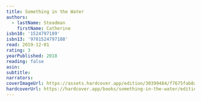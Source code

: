 ```yaml
---
title: Something in the Water
authors:
  - lastName: Steadman
    firstName: Catherine
isbn10: '1524797189'
isbn13: '9781524797188'
read: 2019-12-01
rating: 3
yearPublished: 2018
reading: false
asin:
subtitle:
narrators:
coverImageUrl: https://assets.hardcover.app/edition/30399484/f7675fab8a85b3e0b867883990e254e1069133f4.jpeg
hardcoverUrl: https://hardcover.app/books/something-in-the-water/editions/30399484
---
```

